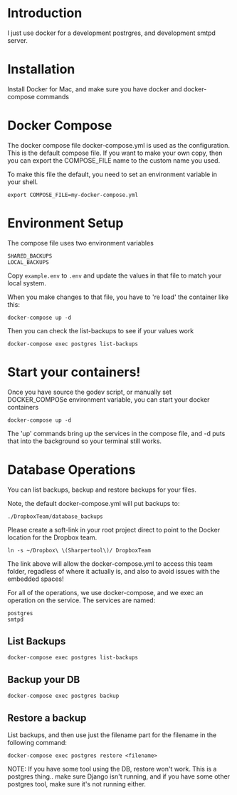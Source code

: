 # Introduction

I just use docker for a development postrgres, and development smtpd server.


# Installation

Install Docker for Mac, and make sure you have docker and docker-compose commands

# Docker Compose
The docker compose file docker-compose.yml is used as the configuration.
This is the default compose file.
If you want to make your own copy,
then you can export the COMPOSE_FILE name to the custom name you used.

To make this file the default, you need to set an environment variable in your shell.

    export COMPOSE_FILE=my-docker-compose.yml

# Environment Setup

The compose file uses two environment variables

    SHARED_BACKUPS
    LOCAL_BACKUPS

Copy `example.env` to `.env` and update the values in that file to match your local system.

When you make changes to that file, you have to 're load' the container like this:

    docker-compose up -d

Then you can check the list-backups to see if your values work

    docker-compose exec postgres list-backups
    
# Start your containers!

Once you have source the godev script, or manually set DOCKER_COMPOSe environment variable, you can 
start your docker containers

	docker-compose up -d

The 'up' commands bring up the services in the compose file, and -d puts that into the background so your terminal
still works.

# Database Operations

You can list backups, backup and restore backups for your files.

Note, the default docker-compose.yml will put backups to:

	./DropboxTeam/database_backups

Please create a soft-link in your root project direct to point to the Docker location for the
Dropbox team.

    ln -s ~/Dropbox\ \(Sharpertool\)/ DropboxTeam

The link above will allow the docker-compose.yml to access this team folder, regadless of where it actually is, and also to avoid issues with the embedded spaces!

For all of the operations, we use docker-compose, and we exec an operation on the service. The services are named:
	
	postgres
	smtpd

## List Backups

	docker-compose exec postgres list-backups

## Backup your DB

	docker-compose exec postgres backup


## Restore a backup

List backups, and then use just the filename part for the filename in the following command:

	docker-compose exec postgres restore <filename>

NOTE: If you have some tool using the DB, restore won't work. This is a postgres thing.. make sure Django isn't running,
and if you have some other postgres tool, make sure it's not running either.







